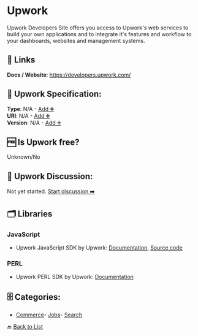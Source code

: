 # Upwork

Upwork Developers Site offers you access to Upwork's web services
to build your own applications and to integrate it's features and workflow
to your dashboards, websites and management systems.

##  🔗 Links
**Docs / Website**: https://developers.upwork.com/

## 🧬 Upwork Specification:
**Type**: N/A - [Add ➕](https://github.com/apis-list/apis-list/edit/main/apis/upwork/upwork.yaml)  
**URI**: N/A - [Add ➕](https://github.com/apis-list/apis-list/edit/main/apis/upwork/upwork.yaml)  
**Version**: N/A - [Add ➕](https://github.com/apis-list/apis-list/edit/main/apis/upwork/upwork.yaml)

## 🆓 Is Upwork free?
 Unknown/No 

## 💬 Upwork Discussion:
Not yet started. [Start discussion ➡️](https://github.com/apis-list/apis-list/discussions/new)

## 🗂️ Libraries
### JavaScript
- Upwork JavaScript SDK by Upwork: [Documentation](https://developers.upwork.com/?lang=python#getting-started_libraries-and-tools), [Source code](https://github.com/upwork/node-upwork)
### PERL
- Upwork PERL SDK by Upwork: [Documentation](https://metacpan.org/release/Net-Upwork-API)


## 🗄️ Categories:
- [Commerce](https://github.com/apis-list/apis-list#commerce-)- [Jobs](https://github.com/apis-list/apis-list#jobs-)- [Search](https://github.com/apis-list/apis-list#search-)

🔙  [Back to List](https://github.com/apis-list/apis-list)

